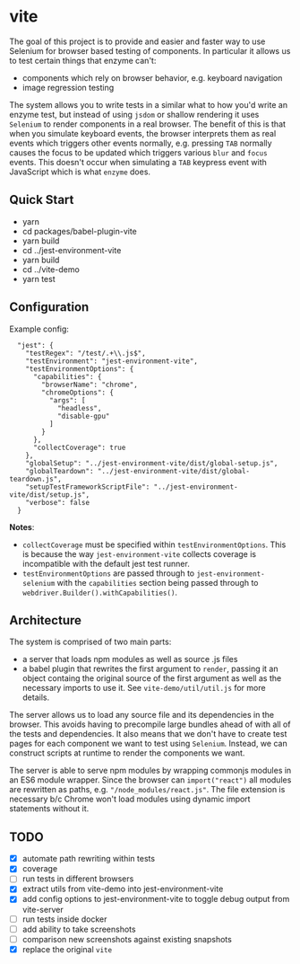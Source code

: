 # vite

The goal of this project is to provide and easier and faster way
to use Selenium for browser based testing of components.  In 
particular it allows us to test certain things that enzyme can't:
- components which rely on browser behavior, e.g. keyboard navigation
- image regression testing

The system allows you to write tests in a similar what to how you'd
write an enzyme test, but instead of using `jsdom` or shallow rendering
it uses `Selenium` to render components in a real browser.  The
benefit of this is that when you simulate keyboard events, the browser
interprets them as real events which triggers other events normally, e.g.
pressing `TAB` normally causes the focus to be updated which triggers
various `blur` and `focus` events.  This doesn't occur when simulating
a `TAB` keypress event with JavaScript which is what `enzyme` does.

## Quick Start

- yarn
- cd packages/babel-plugin-vite
- yarn build
- cd ../jest-environment-vite
- yarn build
- cd ../vite-demo
- yarn test

## Configuration

Example config:
```
  "jest": {
    "testRegex": "/test/.+\\.js$",
    "testEnvironment": "jest-environment-vite",
    "testEnvironmentOptions": {
      "capabilities": {
        "browserName": "chrome",
        "chromeOptions": {
          "args": [
            "headless",
            "disable-gpu"
          ]
        }
      },
      "collectCoverage": true
    },
    "globalSetup": "../jest-environment-vite/dist/global-setup.js",
    "globalTeardown": "../jest-environment-vite/dist/global-teardown.js",
    "setupTestFrameworkScriptFile": "../jest-environment-vite/dist/setup.js",
    "verbose": false
  }
```

**Notes**:
- `collectCoverage` must be specified within `testEnvironmentOptions`.  This
  is because the way `jest-environment-vite` collects coverage is incompatible
  with the default jest test runner.
- `testEnvironmentOptions` are passed through to `jest-environment-selenium`
  with the `capabilities` section being passed through to `webdriver.Builder().withCapabilities()`.

## Architecture

The system is comprised of two main parts:
- a server that loads npm modules as well as source .js files
- a babel plugin that rewrites the first argument to `render`, passing
  it an object containg the original source of the first argument as 
  well as the necessary imports to use it.  See `vite-demo/util/util.js`
  for more details.

The server allows us to load any source file and its dependencies in
the browser.  This avoids having to precompile large bundles ahead of
with all of the tests and dependencies.  It also means that we don't 
have to create test pages for each component we want to test using
`Selenium`.  Instead, we can construct scripts at runtime to render
the components we want.

The server is able to serve npm modules by wrapping commonjs modules in
an ES6 module wrapper.  Since the browser can `import("react")` all 
modules are rewritten as paths, e.g. `"/node_modules/react.js"`.  The
file extension is necessary b/c Chrome won't load modules using dynamic
import statements without it.

## TODO

- [x] automate path rewriting within tests
- [x] coverage
- [ ] run tests in different browsers
- [x] extract utils from vite-demo into jest-environment-vite
- [x] add config options to jest-environment-vite to toggle debug output from vite-server
- [ ] run tests inside docker
- [ ] add ability to take screenshots
- [ ] comparison new screenshots against existing snapshots
- [x] replace the original `vite`
